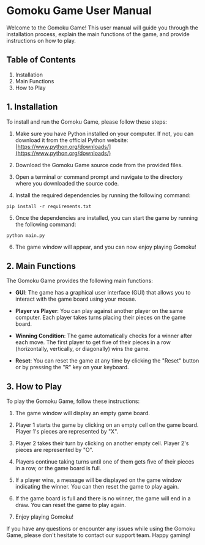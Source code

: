 # Gomoku Game User Manual

Welcome to the Gomoku Game! This user manual will guide you through the installation process, explain the main functions of the game, and provide instructions on how to play.

## Table of Contents
1. Installation
2. Main Functions
3. How to Play

## 1. Installation
To install and run the Gomoku Game, please follow these steps:

1. Make sure you have Python installed on your computer. If not, you can download it from the official Python website: [https://www.python.org/downloads/](https://www.python.org/downloads/)

2. Download the Gomoku Game source code from the provided files.

3. Open a terminal or command prompt and navigate to the directory where you downloaded the source code.

4. Install the required dependencies by running the following command:
```
pip install -r requirements.txt
```

5. Once the dependencies are installed, you can start the game by running the following command:
```
python main.py
```

6. The game window will appear, and you can now enjoy playing Gomoku!

## 2. Main Functions
The Gomoku Game provides the following main functions:

- **GUI**: The game has a graphical user interface (GUI) that allows you to interact with the game board using your mouse.

- **Player vs Player**: You can play against another player on the same computer. Each player takes turns placing their pieces on the game board.

- **Winning Condition**: The game automatically checks for a winner after each move. The first player to get five of their pieces in a row (horizontally, vertically, or diagonally) wins the game.

- **Reset**: You can reset the game at any time by clicking the "Reset" button or by pressing the "R" key on your keyboard.

## 3. How to Play
To play the Gomoku Game, follow these instructions:

1. The game window will display an empty game board.

2. Player 1 starts the game by clicking on an empty cell on the game board. Player 1's pieces are represented by "X".

3. Player 2 takes their turn by clicking on another empty cell. Player 2's pieces are represented by "O".

4. Players continue taking turns until one of them gets five of their pieces in a row, or the game board is full.

5. If a player wins, a message will be displayed on the game window indicating the winner. You can then reset the game to play again.

6. If the game board is full and there is no winner, the game will end in a draw. You can reset the game to play again.

7. Enjoy playing Gomoku!

If you have any questions or encounter any issues while using the Gomoku Game, please don't hesitate to contact our support team. Happy gaming!
